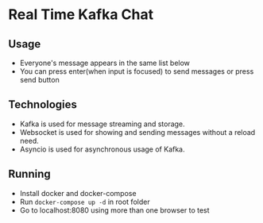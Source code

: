 # Real Time Kafka Chat

## Usage

* Everyone's message appears in the same list below
* You can press enter(when input is focused) to send messages or press send button

## Technologies

* Kafka is used for message streaming and storage.
* Websocket is used for showing and sending messages without a reload need.
* Asyncio is used for asynchronous usage of Kafka.

## Running

* Install docker and docker-compose
* Run `docker-compose up -d` in root folder
* Go to localhost:8080 using more than one browser to test

